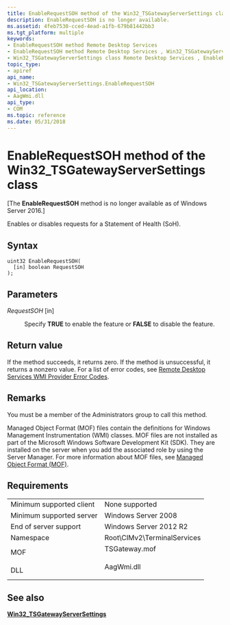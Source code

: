 ```yaml
---
title: EnableRequestSOH method of the Win32_TSGatewayServerSettings class
description: EnableRequestSOH is no longer available.
ms.assetid: 4feb7530-cced-4ead-a1fb-679b81442bb3
ms.tgt_platform: multiple
keywords:
- EnableRequestSOH method Remote Desktop Services
- EnableRequestSOH method Remote Desktop Services , Win32_TSGatewayServerSettings class
- Win32_TSGatewayServerSettings class Remote Desktop Services , EnableRequestSOH method
topic_type:
- apiref
api_name:
- Win32_TSGatewayServerSettings.EnableRequestSOH
api_location:
- AagWmi.dll
api_type:
- COM
ms.topic: reference
ms.date: 05/31/2018
---
```


# EnableRequestSOH method of the Win32\_TSGatewayServerSettings class

\[The **EnableRequestSOH** method is no longer available as of Windows Server 2016.\]

Enables or disables requests for a Statement of Health (SoH).

## Syntax


```mof
uint32 EnableRequestSOH(
  [in] boolean RequestSOH
);
```



## Parameters

<dl> <dt>

*RequestSOH* \[in\]
</dt> <dd>

Specify **TRUE** to enable the feature or **FALSE** to disable the feature.

</dd> </dl>

## Return value

If the method succeeds, it returns zero. If the method is unsuccessful, it returns a nonzero value. For a list of error codes, see [Remote Desktop Services WMI Provider Error Codes](terminal-services-wmi-provider-error-codes.md).

## Remarks

You must be a member of the Administrators group to call this method.

Managed Object Format (MOF) files contain the definitions for Windows Management Instrumentation (WMI) classes. MOF files are not installed as part of the Microsoft Windows Software Development Kit (SDK). They are installed on the server when you add the associated role by using the Server Manager. For more information about MOF files, see [Managed Object Format (MOF)](/windows/desktop/WmiSdk/managed-object-format--mof-).

## Requirements



|                                     |                                                                                          |
|-------------------------------------|------------------------------------------------------------------------------------------|
| Minimum supported client<br/> | None supported<br/>                                                                |
| Minimum supported server<br/> | Windows Server 2008<br/>                                                           |
| End of server support<br/>    | Windows Server 2012 R2<br/>                                                        |
| Namespace<br/>                | Root\\CIMv2\\TerminalServices<br/>                                                 |
| MOF<br/>                      | <dl> <dt>TSGateway.mof</dt> </dl> |
| DLL<br/>                      | <dl> <dt>AagWmi.dll</dt> </dl>    |



## See also

<dl> <dt>

[**Win32\_TSGatewayServerSettings**](win32-tsgatewayserversettings.md)
</dt> </dl>

 


